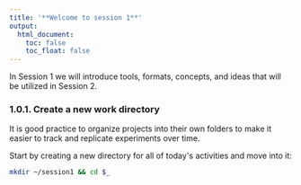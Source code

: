 ```yaml
---
title: '**Welcome to session 1**'
output:
  html_document:
    toc: false
    toc_float: false
---
```


In Session 1 we will introduce tools, formats, concepts, and ideas that will be utilized in Session 2.

### **1.0.1. Create a new work directory**

It is good practice to organize projects into their own folders to make it easier to track and replicate experiments over time.

Start by creating a new directory for all of today's activities and move into it:

```bash
mkdir ~/session1 && cd $_
```
